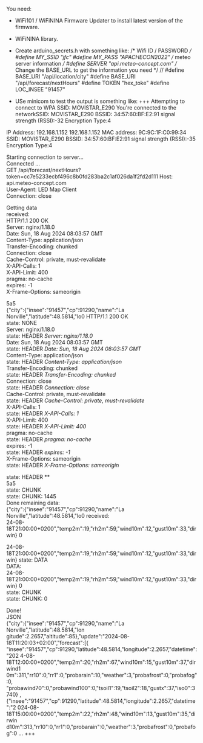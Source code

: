 You need:
- WiFi101 / WiFiNINA Firmware Updater to install latest version of the firmware.

- WiFiNINA library.

- Create arduino_secrets.h with something like:
/* Wifi ID / PASSWORD */
#define MY_SSID "jfc"
#define MY_PASS "APACHECON2022"
/* meteo server information */
#define SERVER "api.meteo-concept.com"
/* Change the BASE_URL to get the information you need */
// #define BASE_URI "/api/location/city"
#define BASE_URI "/api/forecast/nextHours"
#define TOKEN "hex_toke"
#define LOC_INSEE "91457"

- USe minicom to test the output is something like:
+++
Attempting to connect to WPA SSID: MOVISTAR_E290
You're connected to the networkSSID: MOVISTAR_E290
BSSID: 34:57:60:BF:E2:91
signal strength (RSSI):-32
Encryption Type:4

IP Address: 192.168.1.152
192.168.1.152
MAC address: 9C:9C:1F:C0:99:34
SSID: MOVISTAR_E290
BSSID: 34:57:60:BF:E2:91
signal strength (RSSI):-35
Encryption Type:4

                                                                                
Starting connection to server...                                                
Connected ...                                                                   
GET /api/forecast/nextHours?token=cc7e5233ecbf496c8b0fd283ba2c1af026da1f2fd2d111
Host: api.meteo-concept.com                                                     
User-Agent: LED Map Client                                                      
Connection: close                                                               
                                                                                
Getting data                                                                    
received:                                                                       
HTTP/1.1 200 OK                                                                 
Server: nginx/1.18.0                                                            
Date: Sun, 18 Aug 2024 08:03:57 GMT                                             
Content-Type: application/json                                                  
Transfer-Encoding: chunked                                                      
Connection: close                                                               
Cache-Control: private, must-revalidate                                         
X-API-Calls: 1                                                                  
X-API-Limit: 400                                                                
pragma: no-cache                                                                
expires: -1                                                                     
X-Frame-Options: sameorigin                                                     
                                                                                
5a5                                                                             
{"city":{"insee":"91457","cp":91290,"name":"La Norville","latitude":48.5814,"lo0
HTTP/1.1 200 OK                                                                 
state: NONE                                                                     
Server: nginx/1.18.0                                                            
state: HEADER *Server: nginx/1.18.0*                                            
Date: Sun, 18 Aug 2024 08:03:57 GMT                                             
state: HEADER *Date: Sun, 18 Aug 2024 08:03:57 GMT*                             
Content-Type: application/json                                                  
state: HEADER *Content-Type: application/json*                                  
Transfer-Encoding: chunked                                                      
state: HEADER *Transfer-Encoding: chunked*                                      
Connection: close                                                               
state: HEADER *Connection: close*                                               
Cache-Control: private, must-revalidate                                         
state: HEADER *Cache-Control: private, must-revalidate*                         
X-API-Calls: 1                                                                  
state: HEADER *X-API-Calls: 1*                                                  
X-API-Limit: 400                                                                
state: HEADER *X-API-Limit: 400*                                                
pragma: no-cache                                                                
state: HEADER *pragma: no-cache*                                                
expires: -1                                                                     
state: HEADER *expires: -1*                                                     
X-Frame-Options: sameorigin                                                     
state: HEADER *X-Frame-Options: sameorigin*                                     
                                                                                
state: HEADER **                                                                
5a5                                                                             
state: CHUNK                                                                    
state: CHUNK: 1445                                                              
Done remaining data:                                                            
{"city":{"insee":"91457","cp":91290,"name":"La Norville","latitude":48.5814,"lo0
received:                                                                       
24-08-18T21:00:00+0200","temp2m":19,"rh2m":59,"wind10m":12,"gust10m":33,"dirwin}
0                                                                               
                                                                                
                                                                                
24-08-18T21:00:00+0200","temp2m":19,"rh2m":59,"wind10m":12,"gust10m":33,"dirwin}
state: DATA                                                                     
DATA:                                                                           
24-08-18T21:00:00+0200","temp2m":19,"rh2m":59,"wind10m":12,"gust10m":33,"dirwin}
0                                                                               
state: CHUNK                                                                    
state: CHUNK: 0                                                                 
                                                                                
Done!                                                                           
JSON                                                                            
{"city":{"insee":"91457","cp":91290,"name":"La Norville","latitude":48.5814,"lon
gitude":2.2657,"altitude":85},"update":"2024-08-18T11:20:03+02:00","forecast":[{
"insee":"91457","cp":91290,"latitude":48.5814,"longitude":2.2657,"datetime":"202
4-08-18T12:00:00+0200","temp2m":20,"rh2m":67,"wind10m":15,"gust10m":37,"dirwind1
0m":311,"rr10":0,"rr1":0,"probarain":10,"weather":3,"probafrost":0,"probafog":0,
"probawind70":0,"probawind100":0,"tsoil1":19,"tsoil2":18,"gustx":37,"iso0":3740}
,{"insee":"91457","cp":91290,"latitude":48.5814,"longitude":2.2657,"datetime":"2
024-08-18T15:00:00+0200","temp2m":22,"rh2m":48,"wind10m":13,"gust10m":35,"dirwin
d10m":313,"rr10":0,"rr1":0,"probarain":0,"weather":3,"probafrost":0,"probafog":0
...
+++
